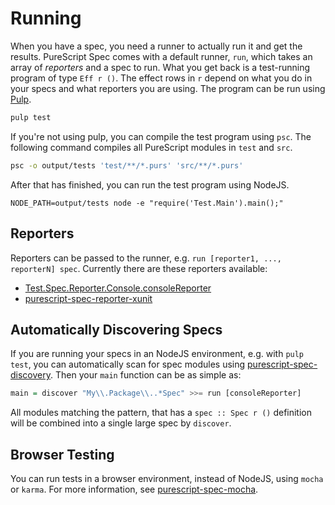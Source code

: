# Running

When you have a spec, you need a runner to actually run it and get the results.
PureScript Spec comes with a default runner, `run`, which takes an array of
*reporters* and a spec to run. What you get back is a test-running program of
type `Eff r ()`. The effect rows in `r` depend on what you do in your specs and
what reporters you are using. The program can be run using
[Pulp](https://github.com/bodil/pulp).

```bash
pulp test
```

If you're not using pulp, you can compile the test program using `psc`. The
following command compiles all PureScript modules in `test` and `src`.


```bash
psc -o output/tests 'test/**/*.purs' 'src/**/*.purs'
```

After that has finished, you can run the test program using NodeJS.

```
NODE_PATH=output/tests node -e "require('Test.Main').main();"
```

## Reporters

Reporters can be passed to the runner, e.g. `run [reporter1, ..., reporterN]
spec`. Currently there are these reporters available:

* [Test.Spec.Reporter.Console.consoleReporter](https://pursuit.purescript.org/packages/purescript-spec/0.10.0/docs/Test.Spec.Reporter.Console#v:consoleReporter)
* [purescript-spec-reporter-xunit](https://github.com/owickstrom/purescript-spec-reporter-xunit)

## Automatically Discovering Specs

If you are running your specs in an NodeJS environment, e.g. with `pulp test`,
you can automatically scan for spec modules using [purescript-spec-discovery](https://github.com/owickstrom/purescript-spec-discovery).
Then your `main` function can be as simple as:

```purescript
main = discover "My\\.Package\\..*Spec" >>= run [consoleReporter]
```

All modules matching the pattern, that has a `spec :: Spec r ()` definition
will be combined into a single large spec by `discover`.

## Browser Testing

You can run tests in a browser environment, instead of NodeJS, using `mocha`
or `karma`. For more information, see [purescript-spec-mocha](
https://github.com/owickstrom/purescript-spec-mocha).
